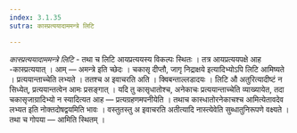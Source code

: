```yaml
---
index: 3.1.35
sutra: कास्प्रत्ययादाममन्त्रे लिटि

---
```

_कास्प्रत्ययादाममन्त्रे लिटि_ - तथा च लिटि आयप्रत्ययस्य विकल्पः स्थितः । तत्र आयप्रत्ययपक्षे आह -कास्प्रत्ययात् । आम् — अमन्त्रे इति च्छेदः । चकासृ दीप्तौ, जागृ निद्राक्षये इत्यादिभ्योऽपि लिटि आमिष्यते । प्रत्ययान्ताच्चेति लभ्यते । ततश्च अ इवाचरति अति । क्विबन्ताल्लडादयः । लिटि औ अतुरित्यादीष्टं न सिध्येत्, प्रत्ययान्तत्वेन आमः प्रसङ्गात् । यदि तु कासृधातोश्च, अनेकाचः प्रत्ययान्ताच्चेति व्याख्यायेत, तदा चकासृजाग्रादिभ्यो न स्यादित्यत आह — प्रत्यग्रहणमपनीयेति । तथाच कास्धातोरनेकाचश्च आमित्येतावदेव लभ्यत इति नोक्तदोषद्वयमिति भावः । वस्तुतस्तु अ इवाचरति अतीत्यादि नास्त्येवेति सुब्धातुनिरूपणे वक्ष्यते । तथा च गोपया —  आमिति स्थितम् ।